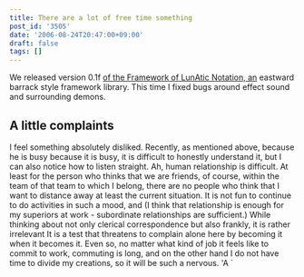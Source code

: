 ```yaml
---
title: There are a lot of free time something
post_id: '3505'
date: '2006-08-24T20:47:00+09:00'
draft: false
tags: []
---
```


We released version 0.1f [of the Framework of LunAtic Notation, an](/tag/flan) eastward barrack style framework library. This time I fixed bugs around effect sound and surrounding demons.

## A little complaints

I feel something absolutely disliked. Recently, as mentioned above, because he is busy because it is busy, it is difficult to honestly understand it, but I can also notice how to listen straight. Ah, human relationship is difficult. At least for the person who thinks that we are friends, of course, within the team of that team to which I belong, there are no people who think that I want to distance away at least the current situation. It is not fun to continue to do activities in such a mood, and (I think that relationship is enough for my superiors at work - subordinate relationships are sufficient.) While thinking about not only clerical correspondence but also frankly, it is rather irrelevant It is a test that threatens to complain alone here by becoming it when it becomes it. Even so, no matter what kind of job it feels like to commit to work, commuting is long, and on the other hand I do not have time to divide my creations, so it will be such a nervous. 'A `